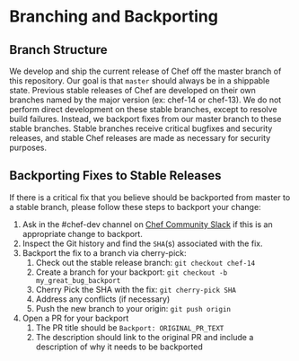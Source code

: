 # Branching and Backporting

## Branch Structure

We develop and ship the current release of Chef off the master branch of this repository. Our goal is that `master` should always be in a shippable state. Previous stable releases of Chef are developed on their own branches named by the major version (ex: chef-14 or chef-13). We do not perform direct development on these stable branches, except to resolve build failures. Instead, we backport fixes from our master branch to these stable branches. Stable branches receive critical bugfixes and security releases, and stable Chef releases are made as necessary for security purposes.

## Backporting Fixes to Stable Releases

If there is a critical fix that you believe should be backported from master to a stable branch, please follow these steps to backport your change:

1. Ask in the #chef-dev channel on [Chef Community Slack](https://community-slack.chef.io/) if this is an appropriate change to backport.
3. Inspect the Git history and find the `SHA`(s) associated with the fix.
4. Backport the fix to a branch via cherry-pick:
    1. Check out the stable release branch: `git checkout chef-14`
    2. Create a branch for your backport: `git checkout -b my_great_bug_backport`
    3. Cherry Pick the SHA with the fix: `git cherry-pick SHA`
    4. Address any conflicts (if necessary)
    5. Push the new branch to your origin: `git push origin`
5. Open a PR for your backport
    1. The PR title should be `Backport: ORIGINAL_PR_TEXT`
    2. The description should link to the original PR and include a description of why it needs to be backported
